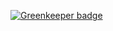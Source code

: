 

[![Greenkeeper badge](https://badges.greenkeeper.io/viniciusCamargo/react-boilerplate.svg?token=31d0a90fed934cd06be1ff9fc06aeb7caecf0d54088fdbe9ef4abc5d8c0e1582&ts=1507070705956)](https://greenkeeper.io/)